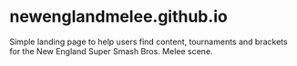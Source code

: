 # newenglandmelee.github.io

Simple landing page to help users find content, tournaments and brackets for the New England Super Smash Bros. Melee scene.
